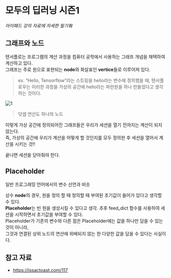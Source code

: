 # 모두의 딥러닝 시즌1  
*아이패드 강의 자료에 자세한 필기有*  

## 그래프와 노드  
텐서플로는 프로그램의 계산 과정을 컴퓨터 공학에서 사용하는 그래프 개념을 채택하여 계산하고 있다.  
그래프는 주로 원으로 표현되는 **node**와 화살표인 **vertice**들로 이루어져 있다.  
> ex. “Hello, Tensorflow”라는 스트링을 hello라는 변수에 정의했을 때, 텐서플로우는 이러한 과정을 가상의 공간에 hello라는 파란원을 하나 만들었다고 생각하는 것이다.  

![1](https://user-images.githubusercontent.com/46364778/105916756-c6a35d80-6074-11eb-9943-890dbb1dc3e6.png)  

> 덧셈 연산도 하나의 노드  

이렇게 가상 공간에 정의되어진 그래프들은 우리가 세션을 열기 전까지는 계산이 되지 않는다.  
즉, 가상의 공간에 우리가 계산을 어떻게 할 것인지를 모두 정의한 후 세션을 열어서 계산을 시키는 것!!  

끝나면 세션을 닫아줘야 한다.  


## Placeholder  
일반 프로그래밍 언어에서의 변수 선언과 비슷  

상수 **node**의 경우, 원을 정의 할 때 정의할 때 부여된 초기값이 들어가 있다고 생각할 수 있다.  
**Placeholder**는 빈 원을 생성시킬 수 있다고 생각. 추후 feed_dict 함수를 사용하여 세션을 시작하면서 초기값을 부여할 수 있다.  
Placeholder가 기존의 변수와 다른 점은 Placeholder에는 값을 하나만 담을 수 있는 것이 아니라,  
그것과 연결된 상위 노드의 연산에 위배되지 않는 한 다양한 값을 담을 수 있다는 사실이다.  

## 참고 자료  
* https://issactoast.com/117

